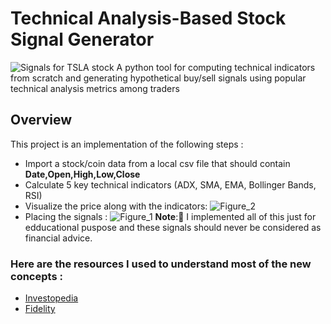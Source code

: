# Technical Analysis-Based Stock Signal Generator
![Signals for TSLA stock](https://github.com/user-attachments/assets/d4b153db-20ca-42ff-ab60-41d66f52f115)
A python tool for computing technical indicators from scratch and generating hypothetical buy/sell signals using popular technical analysis metrics among traders 

## Overview 
This project is an implementation of the following steps :
- Import a stock/coin data from a local csv file that should contain **Date,Open,High,Low,Close**
- Calculate 5 key technical indicators (ADX, SMA, EMA, Bollinger Bands, RSI)
- Visualize the price along with the indicators:
       ![Figure_2](https://github.com/user-attachments/assets/60b3e3d6-f7f1-4854-9d00-5b4125b45574)
- Placing the signals :
      ![Figure_1](https://github.com/user-attachments/assets/a3d5b91b-7199-4fcf-b04c-0b2eeb7ebb76)
      **Note**:🚨 I implemented all of this just for edducational puspose and these signals should never be considered as financial advice.
### Here are the resources I used to understand most of the new concepts : 
- [Investopedia](https://www.investopedia.com/)
- [Fidelity](https://www.fidelity.com/)
